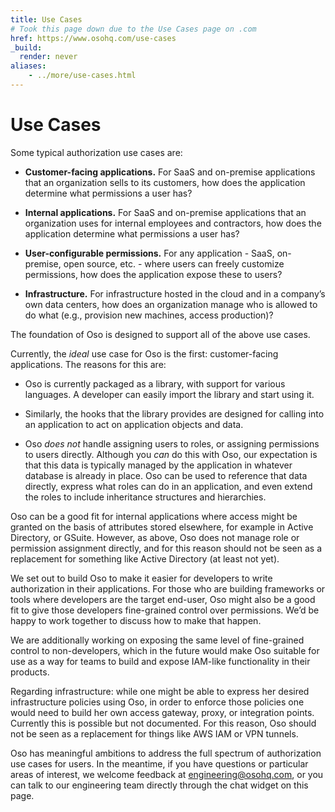 ```yaml
---
title: Use Cases
# Took this page down due to the Use Cases page on .com
href: https://www.osohq.com/use-cases
_build:
  render: never
aliases:
    - ../more/use-cases.html
---
```


# Use Cases

Some typical authorization use cases are:


* **Customer-facing applications.** For SaaS and on-premise
applications that an organization sells to its customers, how does
the application determine what permissions a user has?


* **Internal applications.** For
SaaS and on-premise applications that an organization uses for internal
employees and contractors,  how does
the application determine what permissions a user has?


* **User-configurable permissions.** For any application - SaaS, on-premise,
open source, etc. - where users can freely customize permissions, how does the application expose
these to users?


* **Infrastructure.** For infrastructure hosted in the cloud and in a company’s
own data centers, how does an organization manage who is allowed to do what
(e.g., provision new machines, access production)?

The foundation of Oso is designed to support all of the above use cases.

Currently, the *ideal* use case for Oso is the first: customer-facing
applications. The reasons for this are:


* Oso is currently packaged as a library, with support for various languages.
A developer can easily import the library and start using it.


* Similarly, the hooks that the library provides are designed for calling into
an application to act on application objects and data.


* Oso *does not* handle assigning users to roles, or assigning
permissions to users directly. Although you *can* do this with Oso, our
expectation is that this data is typically managed by the application in
whatever database is already in place. Oso can be used to reference that data
directly, express what roles can do in an application, and even extend the roles
to include inheritance structures and hierarchies.

Oso can be a good fit for internal applications where access might be granted on
the basis of attributes stored elsewhere, for example in Active Directory, or
GSuite. However, as above, Oso does not manage role or permission assignment directly,
and for this reason should not be seen as a
replacement for something like Active Directory (at least not yet).

We set out to build Oso to make it easier for developers to write authorization in
their applications. For those who are building frameworks or tools where developers are the target end-user, Oso might also be a good fit to give those developers fine-grained control
over permissions. We’d be happy to work together to discuss how to make that happen.

We are additionally working on exposing the same level of fine-grained control
to non-developers, which in the future would make Oso suitable for use as a
way for teams to build and expose IAM-like functionality in their products.

Regarding infrastructure: while one might be able to express her desired
infrastructure policies using Oso, in order to enforce those policies one would
need to build her own access gateway, proxy, or integration points.
Currently this is possible but not documented. For this reason,
Oso should not be seen as a replacement for
things like AWS IAM or VPN tunnels.

Oso has meaningful ambitions to address the full spectrum of authorization use
cases for users. In the meantime, if you have questions or particular areas
of interest, we welcome feedback at <a href="mailto:engineering@osohq.com">engineering@osohq.com</a>, or you can
talk to our engineering team directly through the chat widget on this page.
